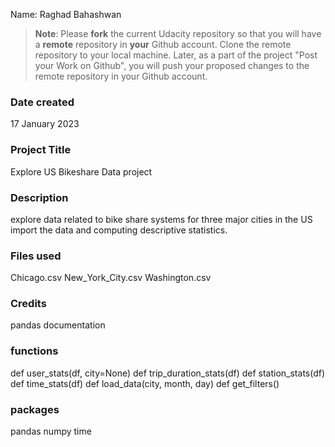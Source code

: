 Name: Raghad Bahashwan 

>**Note**: Please **fork** the current Udacity repository so that you will have a **remote** repository in **your** Github account. Clone the remote repository to your local machine. Later, as a part of the project "Post your Work on Github", you will push your proposed changes to the remote repository in your Github account.

### Date created
17 January 2023

### Project Title
Explore US Bikeshare Data project

### Description
explore data related to bike share systems for three major cities in the US
import the data and computing descriptive statistics. 

### Files used
Chicago.csv
New_York_City.csv
Washington.csv

### Credits
pandas documentation

### functions 
def user_stats(df, city=None)
def trip_duration_stats(df)
def station_stats(df)
def time_stats(df)
def load_data(city, month, day)
def get_filters()

### packages
pandas
numpy 
time
